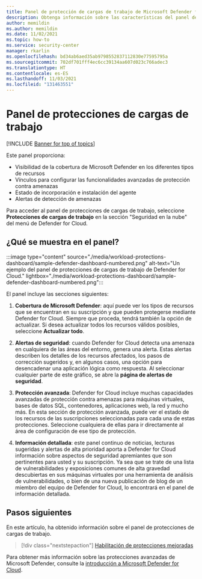 ```yaml
---
title: Panel de protección de cargas de trabajo de Microsoft Defender for Cloud y sus características
description: Obtenga información sobre las características del panel de protección de cargas de trabajo de Microsoft Defender for Cloud.
author: memildin
ms.author: memildin
ms.date: 11/02/2021
ms.topic: how-to
ms.service: security-center
manager: rkarlin
ms.openlocfilehash: bd34ab6aed35ab9798552837112830e77595795a
ms.sourcegitcommit: 702df701fff4ec6cc39134aa607d023c766adec3
ms.translationtype: HT
ms.contentlocale: es-ES
ms.lasthandoff: 11/03/2021
ms.locfileid: "131463551"
---
```

# <a name="the-workload-protections-dashboard"></a>Panel de protecciones de cargas de trabajo

[!INCLUDE [Banner for top of topics](./includes/banner.md)]

Este panel proporciona:

- Visibilidad de la cobertura de Microsoft Defender en los diferentes tipos de recursos
- Vínculos para configurar las funcionalidades avanzadas de protección contra amenazas
- Estado de incorporación e instalación del agente
- Alertas de detección de amenazas 

Para acceder al panel de protecciones de cargas de trabajo, seleccione **Protecciones de cargas de trabajo** en la sección "Seguridad en la nube" del menú de Defender for Cloud.

## <a name="whats-shown-on-the-dashboard"></a>¿Qué se muestra en el panel?

:::image type="content" source="./media/workload-protections-dashboard/sample-defender-dashboard-numbered.png" alt-text="Un ejemplo del panel de protecciones de cargas de trabajo de Defender for Cloud." lightbox="./media/workload-protections-dashboard/sample-defender-dashboard-numbered.png":::

El panel incluye las secciones siguientes:

1. **Cobertura de Microsoft Defender**: aquí puede ver los tipos de recursos que se encuentran en su suscripción y que pueden protegerse mediante Defender for Cloud. Siempre que proceda, tendrá también la opción de actualizar. Si desea actualizar todos los recursos válidos posibles, seleccione **Actualizar todo**.

2. **Alertas de seguridad**: cuando Defender for Cloud detecta una amenaza en cualquiera de las áreas del entorno, genera una alerta. Estas alertas describen los detalles de los recursos afectados, los pasos de corrección sugeridos y, en algunos casos, una opción para desencadenar una aplicación lógica como respuesta. Al seleccionar cualquier parte de este gráfico, se abre la **página de alertas de seguridad**.

3. **Protección avanzada**: Defender for Cloud incluye muchas capacidades avanzadas de protección contra amenazas para máquinas virtuales, bases de datos SQL, contenedores, aplicaciones web, la red y mucho más. En esta sección de protección avanzada, puede ver el estado de los recursos de las suscripciones seleccionadas para cada una de estas protecciones. Seleccione cualquiera de ellas para ir directamente al área de configuración de ese tipo de protección.

4. **Información detallada**: este panel continuo de noticias, lecturas sugeridas y alertas de alta prioridad aporta a Defender for Cloud información sobre aspectos de seguridad apremiantes que son pertinentes para usted y su suscripción. Ya sea que se trate de una lista de vulnerabilidades y exposiciones comunes de alta gravedad descubiertas en sus máquinas virtuales por una herramienta de análisis de vulnerabilidades, o bien de una nueva publicación de blog de un miembro del equipo de Defender for Cloud, lo encontrará en el panel de información detallada.




## <a name="next-steps"></a>Pasos siguientes

En este artículo, ha obtenido información sobre el panel de protecciones de cargas de trabajo. 

> [!div class="nextstepaction"]
> [Habilitación de protecciones mejoradas](enable-enhanced-security.md)

Para obtener más información sobre las protecciones avanzadas de Microsoft Defender, consulte la [introducción a Microsoft Defender for Cloud](defender-for-cloud-introduction.md).
